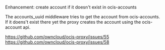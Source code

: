 Enhancement: create account if it doesn't exist in ocis-accounts

The accounts_uuid middleware tries to get the account from ocis-accounts.
If it doens't exist there yet the proxy creates the account using the ocis-account api.

https://github.com/owncloud/ocis-proxy/issues/55
https://github.com/owncloud/ocis-proxy/issues/58
